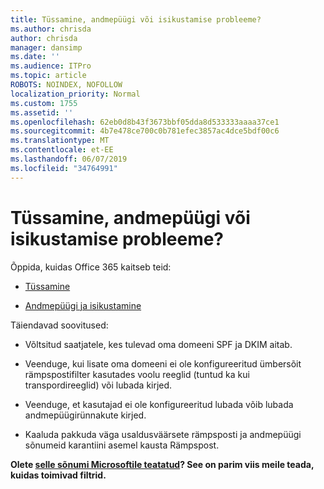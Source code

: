 ```yaml
---
title: Tüssamine, andmepüügi või isikustamise probleeme?
ms.author: chrisda
author: chrisda
manager: dansimp
ms.date: ''
ms.audience: ITPro
ms.topic: article
ROBOTS: NOINDEX, NOFOLLOW
localization_priority: Normal
ms.custom: 1755
ms.assetid: ''
ms.openlocfilehash: 62eb0d8b43f3673bbf05dda8d533333aaaa37ce1
ms.sourcegitcommit: 4b7e478ce700c0b781efec3857ac4dce5bdf00c6
ms.translationtype: MT
ms.contentlocale: et-EE
ms.lasthandoff: 06/07/2019
ms.locfileid: "34764991"
---
```

# <a name="issues-with-spoofing-phishing-or-impersonation"></a>Tüssamine, andmepüügi või isikustamise probleeme?

Õppida, kuidas Office 365 kaitseb teid:

- [Tüssamine](https://docs.microsoft.com/office365/securitycompliance/anti-spoofing-protection)

- [Andmepüügi ja isikustamine](https://docs.microsoft.com/office365/securitycompliance/atp-anti-phishing)

Täiendavad soovitused:

- Võltsitud saatjatele, kes tulevad oma domeeni SPF ja DKIM aitab.

- Veenduge, kui lisate oma domeeni ei ole konfigureeritud ümbersõit rämpspostifilter kasutades voolu reeglid (tuntud ka kui transpordireeglid) või lubada kirjed.

- Veenduge, et kasutajad ei ole konfigureeritud lubada võib lubada andmepüügirünnakute kirjed.

- Kaaluda pakkuda väga usaldusväärsete rämpsposti ja andmepüügi sõnumeid karantiini asemel kausta Rämpspost.

**Olete [selle sõnumi Microsoftile teatatud](https://support.office.com/article/b5caa9f1-cdf3-4443-af8c-ff724ea719d2)? See on parim viis meile teada, kuidas toimivad filtrid.**

